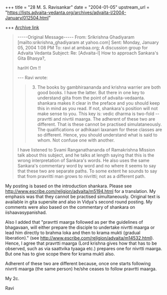 +++
title = "28 M. S. Ravisankar"
date = "2004-01-05"
upstream_url = "https://lists.advaita-vedanta.org/archives/advaita-l/2004-January/012504.html"

+++
[Archive link](https://lists.advaita-vedanta.org/archives/advaita-l/2004-January/012504.html)


> -----Original Message-----
> From: Srikrishna Ghadiyaram [mailto:srikrishna_ghadiyaram at yahoo.com]
> Sent: Monday, January 05, 2004 1:08 PM
> To: ravi at ambaa.org; A discussion group for Advaita Vedanta
> Subject: Re: [Advaita-l] How to approach Sankara's Gita Bhasya?,
>
>
> hariH Om !!
>
> --- Ravi <ravi at ambaa.org> wrote:
> > 3. The books by gambhiraananda and krishna warrier
> > are both good books.
> > I have the latter. But there in one key to
> > understand giita from the
> > point of advaita-vedaanta. shankara makes it clear
> > in the preface and
> > you should keep this in mind as you read. If not,
> > shankara's position
> > will not make sense to you.  This key is: vedic
> > dharma is two-fold --
> > pravrtti and nivrtii maarga. The adherent of these
> > two are different.
> > That is these cannot be practised simulataneously.
> > The qualifications
> > or adhikaari laxanam for these classes are so
> > different. Hence, you
> > should understand what is said to whom. Not confuse
> > one with another.
>
> I have listened to Svami Ranganathananda of
> Ramakrishna Mission talk about this subject, and he
> talks at length saying that this is the wrong
> interpretation of Sankara's words. He also uses the
> same Sankara's commentary word by word and no where it
> seems to say that these two are separate paths. To
> some extent he sounds to say that from pravritti man
> grows to nivritti; not as a different path.
>

My posting is based on the introduction shankara. Please see
http://www.escribe.com/religion/advaita/m5194.html for a translation.
My emphasis was that they cannot be practised simultaneously. Original text
is available in gita supersite and also in Vidya's second round posting.  My
comments were also based on the commentary of shankara on
iishaavasypanishad.

Also I added that "pravrtti maarga followed as per the guidelines of
bhagavaan,
will either prepare the disciple to undertake nivrtti maarga  or lead
him directly to brahma loka and then to krama mukti (gradual
liberation)." (see http://www.escribe.com/religion/advaita/m14532.html).
Hence, I agree that pravrtti maarga (Lord krishna gives how that has to be
observed, such as via saattvika tyaaga etc.) prepares one for nivrtti
maarga.  But one has to give scope there for krama mukti also.

Adherent of these two are different because, once one starts following
nivrrti maarga (the same person) he/she ceases to follow pravrtti maarga.

My 2c.

Ravi




